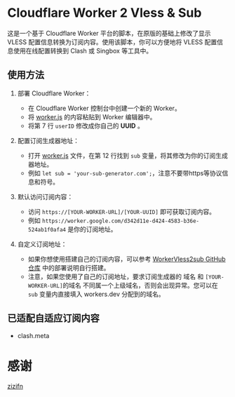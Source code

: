 # Cloudflare Worker 2 Vless & Sub
这是一个基于 Cloudflare Worker 平台的脚本，在原版的基础上修改了显示 VLESS 配置信息转换为订阅内容。使用该脚本，你可以方便地将 VLESS 配置信息使用在线配置转换到 Clash 或 Singbox 等工具中。

## 使用方法
1. 部署 Cloudflare Worker：
   - 在 Cloudflare Worker 控制台中创建一个新的 Worker。
   - 将 [worker.js](https://github.com/cmliu/edgetunnel/blob/main/worker.js) 的内容粘贴到 Worker 编辑器中。
   - 将第 7 行 `userID` 修改成你自己的 **UUID** 。

2. 配置订阅生成器地址：
   - 打开 [worker.js](https://github.com/cmliu/edgetunnel/blob/main/worker.js) 文件，在第 12 行找到 `sub` 变量，将其修改为你的订阅生成器地址。
   - 例如 `let sub = 'your-sub-generator.com';`，注意不要带https等协议信息和符号。

3. 默认访问订阅内容：
   - 访问 `https://[YOUR-WORKER-URL]/[YOUR-UUID]` 即可获取订阅内容。
   - 例如 `https://worker.google.com/d342d11e-d424-4583-b36e-524ab1f0afa4` 是你的订阅地址。

4. 自定义订阅地址：
   - 如果你想使用搭建自己的订阅内容，可以参考 [WorkerVless2sub GitHub 仓库](https://github.com/cmliu/WorkerVless2sub) 中的部署说明自行搭建。
   - 注意，如果您使用了自己的订阅地址，要求订阅生成器的 域名 和 `[YOUR-WORKER-URL]`的域名 不同属一个上级域名，否则会出现异常。您可以在 `sub` 变量内直接填入 workers.dev 分配到的域名。

## 已适配自适应订阅内容
   - clash.meta

# 感谢
[zizifn](https://github.com/zizifn/edgetunnel)
